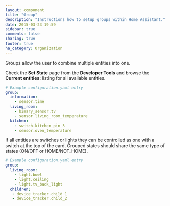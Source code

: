 ```yaml
---
layout: component
title: "Group"
description: "Instructions how to setup groups within Home Assistant."
date: 2015-03-23 19:59
sidebar: true
comments: false
sharing: true
footer: true
ha_category: Organization
---
```


Groups allow the user to combine multiple entities into one.

Check the **Set State** page from the **Developer Tools** and browse the **Current entities:** listing for all available entities.


```yaml
# Example configuration.yaml entry
group:
  information:
    - sensor.time
  living_room:
    - binary_sensor.tv
    - sensor.living_room_temperature
  kitchen:
    - switch.kitchen_pin_3
    - sensor.oven_temperature
```

If all entities are switches or lights they can be controlled as one with a switch at the top of the card. Grouped states should share the same type of states (ON/OFF or HOME/NOT_HOME).

```yaml
# Example configuration.yaml entry
group:
  living_room:
    - light.bowl
    - light.ceiling
    - light.tv_back_light
  children:
   - device_tracker.child_1
   - device_tracker.child_2
```

